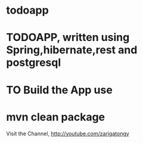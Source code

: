 todoapp
=======

TODOAPP, written using Spring,hibernate,rest and postgresql
=============================
TO Build the App use
============================
mvn clean package
==========================
Visit the Channel,
http://youtube.com/zarigatongy


